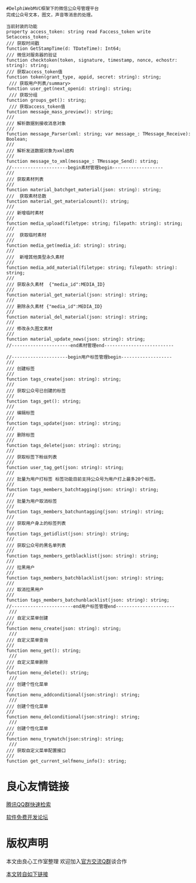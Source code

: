 	#DelphiWebMVC框架下的微信公众号管理平台
	完成公众号文本，图文，声音等消息的处理。

	当前封装的功能
	property access_token: string read Faccess_token write Setaccess_token;
    /// 获取时间戳 
    function GetStampTime(d: TDateTime): Int64;
    /// 微信对服务器的验证 
    function checktoken(token, signature, timestamp, nonce, echostr: string): string;
    /// 获取access_token值 
    function token(grant_type, appid, secret: string): string;
     /// 获取用户列表/summary>
    function user_get(next_openid: string): string;
     /// 获取分组 
    function groups_get(): string;
     /// 获取access_token值 
    function message_mass_preview(): string;
    ///  
    /// 解析数据到接收消息对象
    ///  
    function message_Parser(xml: string; var message_: TMessage_Receive): Boolean;
    ///  
    /// 解析发送数据对象为xml结构
    ///  
    function message_to_xml(message_: TMessage_Send): string;
    //---------------------begin素材管理begin-------------------
    ///  
    /// 获取素材列表
    ///  
    function material_batchget_material(json: string): string;
    ///  获取素材总数 
    function material_get_materialcount(): string;
    ///  
    /// 新增临时素材
    ///  
    function media_upload(filetype: string; filepath: string): string;
    ///  
    ///  获取临时素材
    ///  
    function media_get(media_id: string): string;
    ///  
    ///  新增其他类型永久素材
    ///  
    function media_add_material(filetype: string; filepath: string): string;
    ///  
    /// 获取永久素材  {"media_id":MEDIA_ID} 
    ///  
    function material_get_material(json: string): string;
    ///  
    /// 删除永久素材 {"media_id":MEDIA_ID} 
    ///  
    function material_del_material(json: string): string;
    ///  
    /// 修改永久图文素材
    ///  
    function material_update_news(json: string): string;
    //----------------------end素材管理end--------------------------

    //---------------------begin用户标签管理begin-------------------
    ///  
    /// 创建标签
    ///  
    function tags_create(json: string): string;
    ///  
    /// 获取公众号已创建的标签
    ///  
    function tags_get(): string;
    ///  
    /// 编辑标签
    ///  
    function tags_update(json: string): string;
    ///  
    /// 删除标签
    ///  
    function tags_delete(json: string): string;
    ///  
    /// 获取标签下粉丝列表
    ///  
    function user_tag_get(json: string): string;
    ///  
    /// 批量为用户打标签 标签功能目前支持公众号为用户打上最多20个标签。
    ///  
    function tags_members_batchtagging(json: string): string;
    ///  
    /// 批量为用户取消标签
    ///  
    function tags_members_batchuntagging(json: string): string;
    ///  
    /// 获取用户身上的标签列表
    ///  
    function tags_getidlist(json: string): string;
    ///  
    /// 获取公众号的黑名单列表
    ///  
    function tags_members_getblacklist(json: string): string;
    ///  
    /// 拉黑用户
    ///  
    function tags_members_batchblacklist(json: string): string;
    ///  
    /// 取消拉黑用户
    ///  
    function tags_members_batchunblacklist(json: string): string;
    //-----------------------end用户标签管理end----------------------
     ///  
    /// 自定义菜单创建
    ///  
    function menu_create(json: string): string;
     ///  
    /// 自定义菜单查询
    ///  
    function menu_get(): string;
     ///  
    /// 自定义菜单删除
    ///  
    function menu_delete(): string;
     ///  
    /// 创建个性化菜单
    ///  
    function menu_addconditional(json:string): string;
     ///  
    /// 创建个性化菜单
    ///  
    function menu_delconditional(json:string): string;
     ///  
    /// 创建个性化菜单
    ///  
    function menu_trymatch(json:string): string;
     ///  
    /// 获取自定义菜单配置接口
    ///  
    function get_current_selfmenu_info(): string;



 # 良心友情链接

[腾讯QQ群快速检索](http://u.720life.cn/s/8cf73f7c)

[软件免费开发论坛](http://u.720life.cn/s/bbb01dc0)

# 版权声明 

本文由良心工作室整理 欢迎加入[官方交流Q群](https://u.720life.cn/s/f2316816)谈合作

[本文转自如下链接](http://u.720life.cn/g/2e71d0f0a5c601172267ba20d3a43c6e3af6a9519a3c079349305d249c44250a7b1a3bbd092ad010ea6926cbc451a94a0d79b33453d4cbb52c928d27115d523b)